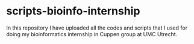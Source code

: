 # scripts-bioinfo-internship
In this repository I have uploaded all the codes and scripts that I used for doing my bioinformatics internship in Cuppen group at UMC Utrecht.
